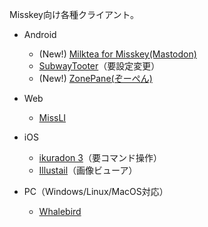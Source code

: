 Misskey向け各種クライアント。

* Android
    * (New!) [Milktea for Misskey(Mastodon)](https://play.google.com/store/apps/details?id=jp.panta.misskeyandroidclient&hl=ja)
    * [SubwayTooter](https://play.google.com/store/apps/details?id=jp.juggler.subwaytooter)（要設定変更）
    * (New!) [ZonePane(ぞーぺん)](https://play.google.com/store/apps/details?id=com.zonepane)

* Web
    * [MissLI](https://uboar.github.io/missli/)

* iOS
    * [ikuradon 3](https://github.com/potproject/ikuradon)（要コマンド操作）
    * [Illustail](https://apps.apple.com/jp/app/illustail/id375749531)（画像ビューア）

* PC（Windows/Linux/MacOS対応）
    * [Whalebird](https://whalebird.social/)
